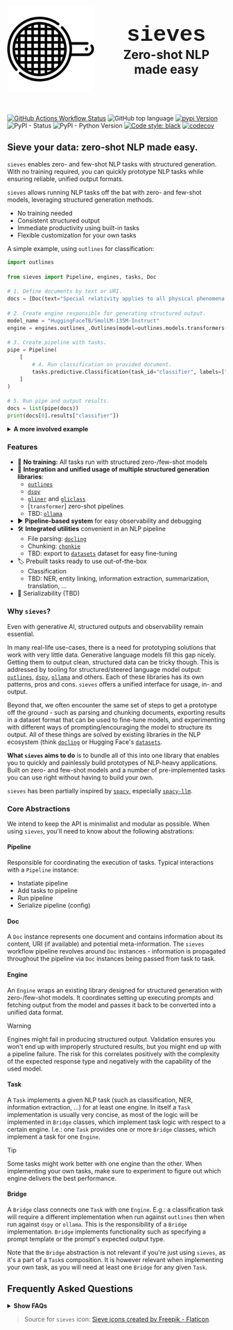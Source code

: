 <img src="docs/assets/sieve.png" width="200" height="200" align="left" style="margin-right:30px" />

<h1 align="center">
<span style="font: bold 38pt'Courier New';">sieves</span>
<br>
<span style="font: 28pt;">Zero-shot NLP made easy</span>

<br>
<br>
<br>
</h1>



[![GitHub Actions Workflow Status](https://img.shields.io/github/actions/workflow/status/mantisai/sieves/test)](https://github.com/mantisai/sieves/actions/workflows/test.yml)
![GitHub top language](https://img.shields.io/github/languages/top/mantisai/sieves)
[![pypi Version](https://img.shields.io/pypi/v/sieves.svg?style=flat-square&logo=pypi&logoColor=white)](https://pypi.org/project/sieves/)
![PyPI - Status](https://img.shields.io/pypi/status/sieves)
![PyPI - Python Version](https://img.shields.io/pypi/pyversions/sieves)
[![Code style: black](https://img.shields.io/badge/code%20style-black-000000.svg?style=flat-square)](https://github.com/ambv/black)
[![codecov](https://codecov.io/gh/mantisai/sieves/branch/main/graph/badge.svg)](https://codecov.io/gh/mantisai/sieves)

## Sieve your data: zero-shot NLP made easy.

`sieves` enables zero- and few-shot NLP tasks with structured generation. With no training required, you can quickly 
prototype NLP tasks while ensuring reliable, unified output formats.

`sieves` allows running NLP tasks off the bat with zero- and few-shot models, leveraging structured generation methods. 
- No training needed
- Consistent structured output
- Immediate productivity using built-in tasks
- Flexible customization for your own tasks

A simple example, using `outlines` for classification:
```python
import outlines

from sieves import Pipeline, engines, tasks, Doc

# 1. Define documents by text or URI.
docs = [Doc(text="Special relativity applies to all physical phenomena in the absence of gravity.")]

# 2. Create engine responsible for generating structured output.
model_name = "HuggingFaceTB/SmolLM-135M-Instruct"
engine = engines.outlines_.Outlines(model=outlines.models.transformers(model_name))

# 3. Create pipeline with tasks.
pipe = Pipeline(
    [
        # 4. Run classification on provided document.
        tasks.predictive.Classification(task_id="classifier", labels=["science", "politics"], engine=engine),
    ]
)

# 5. Run pipe and output results.
docs = list(pipe(docs))
print(docs[0].results["classifier"])
```

<details>
  <summary><b>A more involved example</b></summary>

Here we parse a PDF with `docling`, chunk it with `chonkie`, and classify it with `gliclass`:
```python
import transformers
import gliclass
import chonkie
import tokenizers

from sieves import Pipeline, engines, tasks, Doc

# 1. Define documents by text or URI.
docs = [Doc(uri="https://arxiv.org/pdf/2408.09869")]

# 2. Create engine responsible for generating structured output.
model_name = "knowledgator/gliclass-small-v1.0"
pipeline = gliclass.ZeroShotClassificationPipeline(
    gliclass.GLiClassModel.from_pretrained(model_name),
    transformers.AutoTokenizer.from_pretrained(model_name),
    classification_type="multi-label",
)
engine = engines.glix_.GliX(model=pipeline)
    
# 3. Create pipeline with tasks.
pipe = Pipeline(
    [
        # 4. Add document parsing task.
        tasks.parsers.Docling(),
        # 5. Add chunking task to ensure we don't exceed our model's context window.
        tasks.chunkers.Chonkie(chonkie.TokenChunker(tokenizers.Tokenizer.from_pretrained(model_name))),
        # 6. Run classification on provided document.
        tasks.predictive.Classification(task_id="classifier", labels=["science", "politics"], engine=engine),
    ]
)

# 7. Run pipe and output results.
docs = list(pipe(docs))
print(docs[0].results["classifier"])
```
</details>

### Features

- :dart: **No training:** All tasks run with structured zero-/few-shot models 
- :robot: **Integration and unified usage of multiple structured generation libraries**:
  - [`outlines`](https://github.com/dottxt-ai/outlines)
  - [`dspy`](https://github.com/stanfordnlp/dspy)
  - [`gliner`](https://github.com/Knowledgator/GLiClass) and [`gliclass`](https://github.com/Knowledgator/GLiClass)
  - [`transformer`] zero-shot pipelines
  - TBD: [`ollama`](https://github.com/ollama/ollama)
- :arrow_forward: **Pipeline-based system** for easy observability and debugging
- :hammer_and_wrench: **Integrated utilities** convenient in an NLP pipeline
  - File parsing: [`docling`]()
  - Chunking: [`chonkie`]()
  - TBD: export to [`datasets`]() dataset for easy fine-tuning 
- :label: Prebuilt tasks ready to use out-of-the-box
  - Classification
  - TBD: NER, entity linking, information extraction, summarization, translation, ...
- :floppy_disk: Serializability (TBD)


### Why `sieves`?

Even with generative AI, structured outputs and observability remain essential. 

In many real-life use-cases, there is a need for prototyping solutions that work with very little data. Generative 
language models fill this gap nicely. Getting them to output clean, structured data can be tricky though. This is addressed by tooling for 
structured/steered language model output: [`outlines`](https://github.com/dottxt-ai/outlines), [`dspy`](https://github.com/stanfordnlp/dspy), [`ollama`](https://github.com/ollama/ollama) and others.
Each of these libraries has its own patterns, pros and cons. `sieves` offers a unified interface for usage, in- and output. 

Beyond that, we often encounter the same set of steps to get a prototype off the ground - such as parsing and chunking 
documents, exporting results in a dataset format that can be used to fine-tune models, and experimenting with different ways of 
prompting/encouraging the model to structure its output. All of these things are solved by existing libraries in the NLP
ecosystem (think [`docling`](https://github.com/DS4SD/docling) or Hugging Face's 
[`datasets`](https://github.com/huggingface/datasets). 

**What `sieves` aims to do** is to bundle all of this into one library that enables you to quickly and painlessly build 
prototypes of NLP-heavy applications. Built on zero- and few-shot models and a number of pre-implemented tasks you can 
use right without having to build your own.  

`sieves` has been partially inspired by [`spacy`](), especially [`spacy-llm`](https://github.com/explosion/spacy-llm). 

### Core Abstractions

We intend to keep the API is minimalist and modular as possible. When using `sieves`, you'll need to know about the 
following abstrations:

#### Pipeline
Responsible for coordinating the execution of tasks. Typical interactions with a `Pipeline` instance:
- Instatiate pipeline
- Add tasks to pipeline
- Run pipeline
- Serialize pipeline (config)

#### Doc
A `Doc` instance represents one document and contains information about its content, URI (if available) and potential 
meta-information. The `sieves` workflow pipeline revolves around `Doc` instances - information is propagated throughout
the pipeline via `Doc` instances being passed from task to task.

#### Engine
An `Engine` wraps an existing library designed for structured generation with zero-/few-shot models. It coordinates 
setting up executing prompts and fetching output from the model and passes it back to be converted into a unified data 
format.

> [!WARNING]  
> Engines might fail in producing structured output. Validation ensures you won't end up with improperly structured 
> results, but you might end up with a pipeline failure. The risk for this correlates positively with the complexity of 
> the expected response type and negatively with the capability of the used model.

#### Task
A `Task` implements a given NLP task (such as classification, NER, information extraction, ...) for at least one engine.
In itself a `Task` implementation is usually very concise, as most of the logic will be implemented in `Bridge` classes,
which implement task logic with respect to a certain engine. I.e.: one `Task` provides one or more `Bridge` classes,
which implement a task for one `Engine`.

> [!TIP]
> Some tasks might work better with one engine than the other. When implementing your own tasks, make sure to experiment
> to figure out which engine delivers the best performance.

#### Bridge
A `Bridge` class connects one `Task` with one `Engine`. E.g.: a classification task will require a different 
implementation when run against `outlines` then when run against `dspy` or `ollama`. This is the responsibility of a 
`Bridge` implementation. `Bridge` implements functionality such as specifying a prompt template or the prompt's expected
output type.

Note that the `Bridge` abstraction is not relevant if you're just using `sieves`, as it's a part of a `Task`s 
composition. It is however relevant when implementing your own task, as you will need at least one `Bridge` for any 
given `Task`. 

## Frequently Asked Questions

<details>
  <summary><b>Show FAQs</b></summary>

### What's the meaning behind the name?

Originally, `sieves` was intended for information extraction. The name comes from [gold panning](https://en.wikipedia.org/wiki/Gold_panning): 
run your raw data through a sieve to obtain structured, refined “gold.”

### Why do I need this if I can just prompt my LLM to do whatever I want?

You can - but `sieves` offers:
    - Structured data output. Zero-/few-shot LLMs can be finicky without guardrails or parsing.
    - A step-by-step pipeline, making it easier to debug and track each stage.
 

### Why should I use `sieves` and not e.g. `outlines`?

This is not either-or - `sieves` includes `outlines` (among others), plus:
    - A uniform input/output format
    - Prebuilt NLP tasks
    - Pipeline logic with chunking and chunk consolidation
    - Easy switching between structured generation engines
    - Tools for file parsing, chunking, exporting data for fine-tuning

</details>


> Source for `sieves` icon:
> <a href="https://www.flaticon.com/free-icons/sieve" title="sieve icons">Sieve icons created by Freepik - Flaticon</a>.